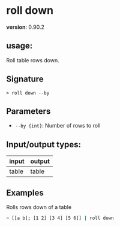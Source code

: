 # roll down

**version**: 0.90.2

## **usage**:

Roll table rows down.

## Signature

`> roll down --by`

## Parameters

- `--by {int}`: Number of rows to roll

## Input/output types:

| input | output |
| ----- | ------ |
| table | table  |

## Examples

Rolls rows down of a table

```bash
> [[a b]; [1 2] [3 4] [5 6]] | roll down
```
